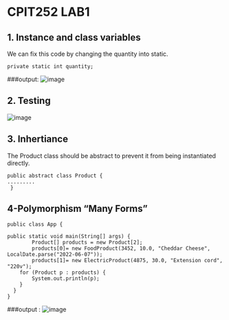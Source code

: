 # CPIT252 LAB1 
## 1. Instance and class variables
We can fix this code by changing the quantity into static.

    private static int quantity;
###output: 
![image](https://user-images.githubusercontent.com/98660298/227774224-e59f286b-a9fd-488a-ab7d-c4a4f2279e3d.png)

## 2. Testing
![image](https://user-images.githubusercontent.com/98660298/227773575-1e6bcc32-551b-4316-accc-23e8e3c992a9.png)

## 3. Inhertiance
The Product class should be abstract to prevent it from being instantiated directly.

    public abstract class Product {
    .........
     }

## 4-Polymorphism “Many Forms”

    public class App {

    public static void main(String[] args) {
            Product[] products = new Product[2];
            products[0]= new FoodProduct(3452, 10.0, "Cheddar Cheese", LocalDate.parse("2022-06-07"));
            products[1]= new ElectricProduct(4875, 30.0, "Extension cord", "220v");
        for (Product p : products) {
            System.out.println(p);
        }
      }
    }
###output :
![image](https://user-images.githubusercontent.com/98660298/227774171-1951c60b-9dd3-469b-a5eb-cea100d34383.png)

